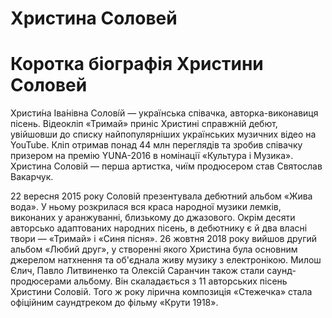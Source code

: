 # Христина Соловей
<html>
  <head>
    <meta charset="utf-8">
    <title>Христина Соловей</title>
  </head>
  <body>
    <h1>Коротка біографія Христини Соловей</h1>
    <p>Христи́на Іва́нівна Солові́й — українська співачка, авторка-виконавиця пісень. Відеокліп «Тримай» приніс Христині справжній дебют, увійшовши до списку найпопулярніших українських музичних відео на YouTube. Кліп отримав понад 44 млн переглядів та зробив співачку призером на премію YUNA-2016 в номінації «Культура і Музика». Христина Соловій — перша артистка, чиїм продюсером став Святослав Вакарчук.</p>
    <p>22 вересня 2015 року Соловій презентувала дебютний альбом «Жива вода». У ньому розкрилася вся краса народної музики лемків, виконаних у аранжуванні, близькому до джазового. Окрім десяти авторсько адаптованих народних пісень, в дебютнику є й два власні твори — «Тримай» і «Синя пісня».
 26 жовтня 2018 року вийшов другий альбом «Любий друг», у створенні якого Христина була основним джерелом натхнення та об'єднала живу музику з електронікою. Милош Єлич, Павло Литвиненко та Олексій Саранчин також стали саунд-продюсерами альбому. Він скаладається з 11 авторських пісень Христини Соловій. Того ж року лірична композиція «Стежечка» стала офіційним саундтреком до фільму «Крути 1918».</p>
</body>
</html>
